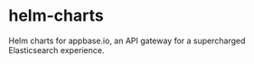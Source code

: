 # helm-charts

Helm charts for appbase.io, an API gateway for a supercharged Elasticsearch experience.
